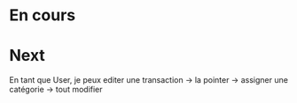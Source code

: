 # En cours

# Next
En tant que User, je peux editer une transaction 
    -> la pointer
    -> assigner une catégorie
    -> tout modifier
